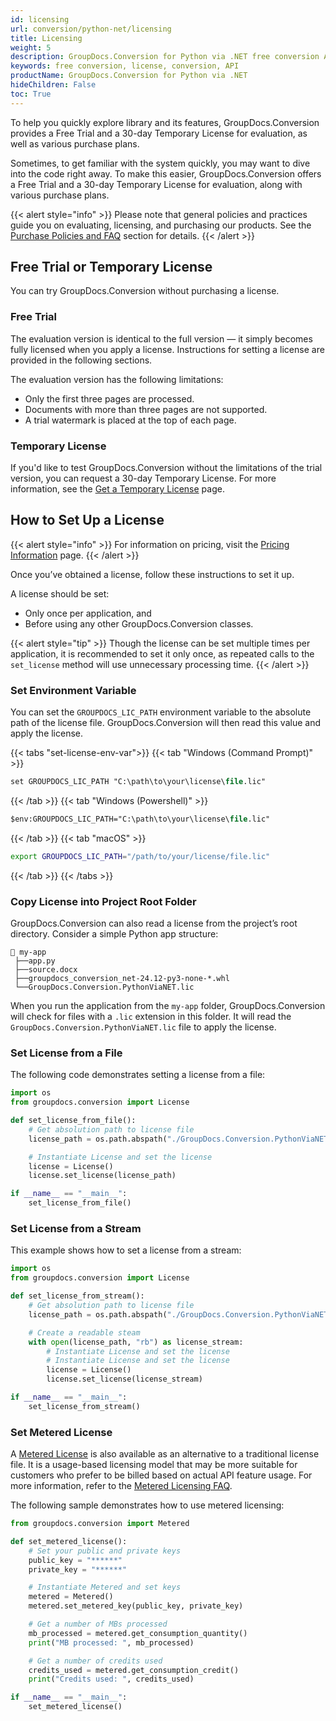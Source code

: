 ```yaml
---
id: licensing
url: conversion/python-net/licensing
title: Licensing 
weight: 5
description: GroupDocs.Conversion for Python via .NET free conversion API version is available to evaluate the API which will be similar to licensed version but with few limitations.
keywords: free conversion, license, conversion, API
productName: GroupDocs.Conversion for Python via .NET
hideChildren: False
toc: True
---
```


To help you quickly explore library and its features, GroupDocs.Conversion provides a Free Trial and a 30-day Temporary License for evaluation, as well as various purchase plans.

Sometimes, to get familiar with the system quickly, you may want to dive into the code right away. To make this easier, GroupDocs.Conversion offers a Free Trial and a 30-day Temporary License for evaluation, along with various purchase plans.

{{< alert style="info" >}}
Please note that general policies and practices guide you on evaluating, licensing, and purchasing our products. See the [Purchase Policies and FAQ](https://purchase.groupdocs.com/policies/) section for details.
{{< /alert >}}

## Free Trial or Temporary License

You can try GroupDocs.Conversion without purchasing a license.

### Free Trial

The evaluation version is identical to the full version — it simply becomes fully licensed when you apply a license. Instructions for setting a license are provided in the following sections.

The evaluation version has the following limitations:
* Only the first three pages are processed.
* Documents with more than three pages are not supported.
* A trial watermark is placed at the top of each page.

### Temporary License

If you'd like to test GroupDocs.Conversion without the limitations of the trial version, you can request a 30-day Temporary License. For more information, see the [Get a Temporary License](https://purchase.groupdocs.com/temporary-license) page.

## How to Set Up a License

{{< alert style="info" >}}
For information on pricing, visit the [Pricing Information](https://purchase.groupdocs.com/pricing/) page.
{{< /alert >}}

Once you’ve obtained a license, follow these instructions to set it up. 

A license should be set:
- Only once per application, and
- Before using any other GroupDocs.Conversion classes.

{{< alert style="tip" >}}
Though the license can be set multiple times per application, it is recommended to set it only once, as repeated calls to the `set_license` method will use unnecessary processing time.
{{< /alert >}}

### Set Environment Variable

You can set the `GROUPDOCS_LIC_PATH` environment variable to the absolute path of the license file. GroupDocs.Conversion will then read this value and apply the license.

{{< tabs "set-license-env-var">}}
{{< tab "Windows (Command Prompt)" >}}
```ps
set GROUPDOCS_LIC_PATH "C:\path\to\your\license\file.lic"
```
{{< /tab >}}
{{< tab "Windows (Powershell)" >}}
```ps
$env:GROUPDOCS_LIC_PATH="C:\path\to\your\license\file.lic"
```
{{< /tab >}}
{{< tab "macOS" >}}
```bash
export GROUPDOCS_LIC_PATH="/path/to/your/license/file.lic"
```
{{< /tab >}}
{{< /tabs >}}

### Copy License into Project Root Folder

GroupDocs.Conversion can also read a license from the project’s root directory. Consider a simple Python app structure:

```Directory
📂 my-app
 ├──app.py
 ├──source.docx
 ├──groupdocs_conversion_net-24.12-py3-none-*.whl
 └──GroupDocs.Conversion.PythonViaNET.lic
```

When you run the application from the `my-app` folder, GroupDocs.Conversion will check for files with a `.lic` extension in this folder. It will read the `GroupDocs.Conversion.PythonViaNET.lic` file to apply the license.

### Set License from a File

The following code demonstrates setting a license from a file:

```python
import os
from groupdocs.conversion import License

def set_license_from_file():
    # Get absolution path to license file
    license_path = os.path.abspath("./GroupDocs.Conversion.PythonViaNET.lic")

    # Instantiate License and set the license
    license = License()
    license.set_license(license_path)

if __name__ == "__main__":
    set_license_from_file()
```

### Set License from a Stream

This example shows how to set a license from a stream:

```python
import os
from groupdocs.conversion import License

def set_license_from_stream():
    # Get absolution path to license file
    license_path = os.path.abspath("./GroupDocs.Conversion.PythonViaNET.lic")

    # Create a readable steam
    with open(license_path, "rb") as license_stream:
        # Instantiate License and set the license
        # Instantiate License and set the license
        license = License()
        license.set_license(license_stream)

if __name__ == "__main__":
    set_license_from_stream()
```

### Set Metered License

A [Metered License](https://reference.groupdocs.com/conversion/python-net/groupdocs.conversion/metered) is also available as an alternative to a traditional license file. It is a usage-based licensing model that may be more suitable for customers who prefer to be billed based on actual API feature usage. For more information, refer to the [Metered Licensing FAQ](https://purchase.groupdocs.com/faqs/licensing/metered).

The following sample demonstrates how to use metered licensing:

```python
from groupdocs.conversion import Metered

def set_metered_license():
    # Set your public and private keys
    public_key = "******" 
    private_key = "******" 

    # Instantiate Metered and set keys
    metered = Metered()
    metered.set_metered_key(public_key, private_key)

    # Get a number of MBs processed 
    mb_processed = metered.get_consumption_quantity()
    print("MB processed: ", mb_processed)

    # Get a number of credits used
    credits_used = metered.get_consumption_credit()
    print("Credits used: ", credits_used)

if __name__ == "__main__":
    set_metered_license()
```

